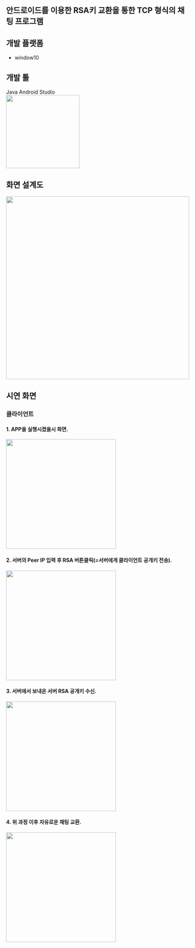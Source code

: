 ## 안드로이드를 이용한 RSA키 교환을 통한 TCP 형식의 채팅 프로그램

## 개발 플랫폼
  - window10
## 개발 툴
Java Android Studio
<br>
<img src="https://lovefields.github.io/img/androidstudio.png"  width="200" height="200">

## 화면 설계도

<img src="https://user-images.githubusercontent.com/66079830/85937661-b2617b80-b940-11ea-8209-b99adb34e0e9.png"  width="500" height="500">

## 시연 화면 

### 클라이언트
#### 1. APP을 실행시켰을시 화면.

<img src="https://user-images.githubusercontent.com/66079830/85937685-ff455200-b940-11ea-95a0-63c0c341e2fd.png"  width="300" height="300">

#### 2. 서버의 Peer IP 입력 후 RSA 버튼클릭(=서버에게 클라이언트 공개키 전송).

<img src="https://user-images.githubusercontent.com/66079830/85937690-053b3300-b941-11ea-8357-71706e8bac66.png"  width="300" height="300">

#### 3. 서버에서 보내온 서버 RSA 공개키 수신.

<img src="https://user-images.githubusercontent.com/66079830/85937702-1edc7a80-b941-11ea-83fc-5a4e1f1af4f5.png"  width="300" height="300">

#### 4. 위 과정 이후 자유로운 채팅 교환.

<img src="https://user-images.githubusercontent.com/66079830/85937707-29970f80-b941-11ea-88a4-50b32ea1ea83.png"  width="300" height="300">

